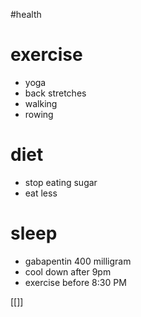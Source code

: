 #health 

# exercise
* yoga
* back stretches
* walking
* rowing

# diet
* stop eating sugar
* eat less

# sleep
* gabapentin 400 milligram
* cool down after 9pm
* exercise before 8:30 PM

[[]]